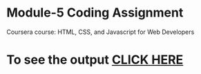 
# Module-5 Coding Assignment

Coursera course: HTML, CSS, and Javascript for Web Developers

# To see the output [CLICK HERE](https://rohantripathi.github.io/Coursera-HTML-CSS-and-Javascript-for-Web-Developers/Assignments/module-5/index.html)
